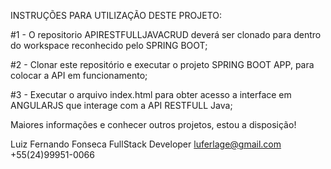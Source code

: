 INSTRUÇÕES PARA UTILIZAÇÃO DESTE PROJETO:

#1 - O repositorio APIRESTFULLJAVACRUD deverá ser clonado para dentro do workspace reconhecido pelo SPRING BOOT;

#2 - Clonar este repositório e executar o projeto SPRING BOOT APP, para colocar a API em funcionamento;

#3 - Executar o arquivo index.html para obter acesso a interface em ANGULARJS que interage com a API RESTFULL Java;

Maiores informações e conhecer outros projetos, estou a disposição! 

Luiz Fernando Fonseca
FullStack Developer
luferlage@gmail.com
+55(24)99951-0066
